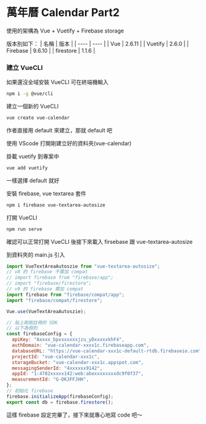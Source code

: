 # 萬年曆 Calendar Part2

使用的架構為 Vue + Vuetify + Firebase storage

版本別如下：
| 名稱 | 版本 |
| ---- | ---- |
| Vue | 2.6.11 |
| Vuetify | 2.6.0 |
| Firebase | 9.6.10 |
| firestore | 1.1.6 |

### 建立 VueCLI

如果還沒全域安裝 VueCLI 可在終端機輸入

```sh
npm i -g @vue/cli
```

建立一個新的 VueCLI

```sh
vue create vue-calendar
```

作者直接用 default 來建立，那就 default 吧

使用 VScode 打開剛建立好的資料夾(vue-calendar)

掛載 vuetify 到專案中

```sh
vue add vuetify
```

一樣選擇 default 就好

安裝 firebase, vue textarea 套件

```sh
npm i firebase vue-textarea-autosize
```

打開 VueCLI

```sh
npm run serve
```

確認可以正常打開 VueCLI 後接下來載入 firsebase 跟 vue-textarea-autosize

到資料夾的 main.js 引入

```js
import VueTextAreaAutoszie from "vue-textarea-autosize";
// v8 的 firebase 不需加 compat
// import firebase from "firebase/app";
// import "firebase/firestore";
// v9 的 firebase 需加 compat
import firebase from "firebase/compat/app";
import "firebase/compat/firestore";

Vue.use(VueTextAreaAutoszie);

// 貼上剛剛註冊的 SDK
// 以下為假的
const firebaseConfig = {
  apiKey: "Axxxx_bpxxxxxxxjzu_yDxxxxxkhF4",
  authDomain: "vue-calendar-xxxx1c.firebaseapp.com",
  databaseURL: "https://vue-calendar-xxx1c-default-rtdb.firebaseio.com",
  projectId: "vue-calendar-xxx1c",
  storageBucket: "vue-calendar-xxx1c.appspot.com",
  messagingSenderId: "4xxxxxx9142",
  appId: "1:4782xxxxx142:web:abexxxxxxxxdc9f0f37",
  measurementId: "G-DKJFFJHH",
};
// 初始化 firebase
firebase.initializeApp(firebaseConfig);
export const db = firebase.firestore();
```

這樣 firebase 設定完畢了，接下來就專心地寫 code 吧～
